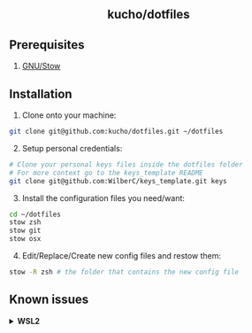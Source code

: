 <h2 align="center">kucho/dotfiles</h2>

## Prerequisites
1. [GNU/Stow](https://www.gnu.org/software/stow/)

##  Installation

1. Clone onto your machine:
  ```bash
  git clone git@github.com:kucho/dotfiles.git ~/dotfiles
  ```

2. Setup personal credentials:
  ```bash
  # Clone your personal keys files inside the dotfiles folder
  # For more context go to the keys_template README
  git clone git@github.com:WilberC/keys_template.git keys
  ```

3. Install the configuration files you need/want:
  ```bash
  cd ~/dotfiles
  stow zsh
  stow git
  stow osx
  ```

4. Edit/Replace/Create new config files and restow them:
  ```bash
  stow -R zsh # the folder that contains the new config file
  ```

## Known issues

<details>
  <summary><b>WSL2</b></summary>


- If you're getting `"warning: Empty last update token."` it is due to `fsmonitor` is `true` at the `git/.gitconfig` file. There is two solucions for that
    - The not recommended one is to simple set it as `false`
    - The second one is to upgrade the `git version` because it was solved at `2.36.1` so to upgrade it is as simple as:
    ```bash
    git --version # it must be >= 2.36.1
    # if not let's upgrade git
    sudo add-apt-repository ppa:git-core/ppa
    sudo apt update && sudo apt upgrade -y
    ```
</details>